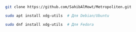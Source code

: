 ```bash
git clone https://github.com/SahibAlMowt/Metropoliten.git
```

```bash
sudo apt install xdg-utils  # Для Debian/Ubuntu
```
```bash
sudo dnf install xdg-utils  # Для Fedora
```